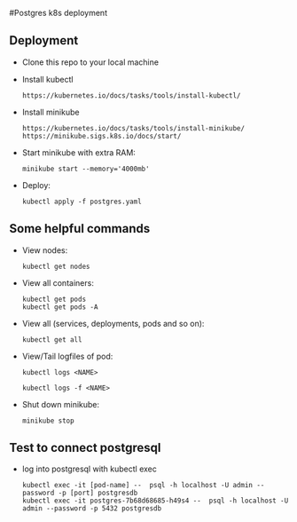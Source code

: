 #Postgres k8s deployment

## Deployment

* Clone this repo to your local machine

* Install kubectl

      https://kubernetes.io/docs/tasks/tools/install-kubectl/

* Install minikube

      https://kubernetes.io/docs/tasks/tools/install-minikube/
	  https://minikube.sigs.k8s.io/docs/start/

* Start minikube with extra RAM:

      minikube start --memory='4000mb'

* Deploy:

      kubectl apply -f postgres.yaml

## Some helpful commands

* View nodes:

      kubectl get nodes

* View all containers:

      kubectl get pods
      kubectl get pods -A

* View all (services, deployments, pods and so on):

      kubectl get all

* View/Tail logfiles of pod:

      kubectl logs <NAME>

      kubectl logs -f <NAME>

* Shut down minikube:

      minikube stop

## Test to connect postgresql

* log into postgresql with kubectl exec

      kubectl exec -it [pod-name] --  psql -h localhost -U admin --password -p [port] postgresdb
      kubectl exec -it postgres-7b68d68685-h49s4 --  psql -h localhost -U admin --password -p 5432 postgresdb
